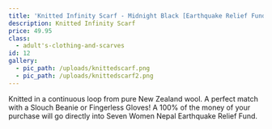 ```yaml
---
title: 'Knitted Infinity Scarf - Midnight Black [Earthquake Relief Fund]'
description: Knitted Infinity Scarf
price: 49.95
class:
  - adult's-clothing-and-scarves
id: 12
gallery:
  - pic_path: /uploads/knittedscarf.png
  - pic_path: /uploads/knittedscarf2.png
---
```



Knitted in a continuous loop from pure New Zealand wool. A perfect match with a Slouch Beanie or Fingerless Gloves! A 100% of the money of your purchase will go directly into Seven Women Nepal Earthquake Relief Fund.